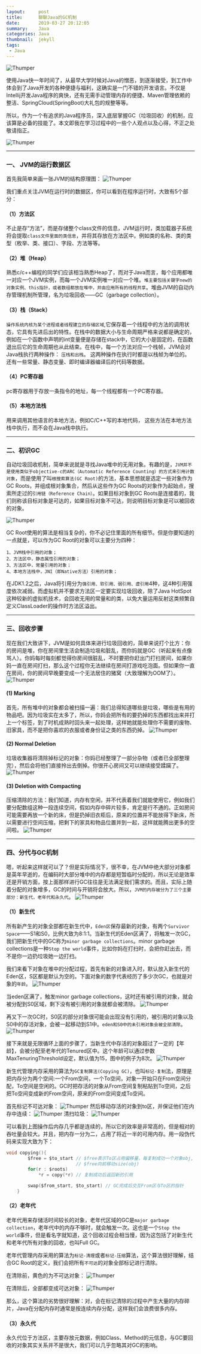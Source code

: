 ```yaml
---
layout:     post
title:      聊聊Java的GC机制
date:       2019-03-27 20:12:05
summary:    Java
categories: Java
thumbnail:  jekyll
tags:
 - Java
---
```


![Thumper](http://ww1.sinaimg.cn/large/afce444dgy1g1an306m9zj20nw0eg3z5.jpg)

使用Java快一年时间了，从最早大学时候对Java的憎恶，到逐渐接受，到工作中体会到了Java开发的各种便捷与福利，这确实是一门不错的开发语言。不仅是Intellij开发Java程序的爽快，还有无需手动管理内存的便捷、Maven管理依赖的整洁、SpringCloud(SpringBoot)大礼包的规整等等。  

所以，作为一个有追求的Java程序员，深入底层掌握GC（垃圾回收）的机制，应该算是必备的技能了。本文即我在学习过程中的一些个人观点以及心得，不正之处敬请指正。 

![Thumper](http://ww1.sinaimg.cn/large/afce444dgy1g1fb6txhe6j20ci0b5ahi.jpg)

________

### 一、 JVM的运行数据区 
首先我简单来画一张JVM的结构原理图： 
![Thumper](http://ww1.sinaimg.cn/large/afce444dgy1g1an2tdm1jj20v50j5wfb.jpg)

我们重点关注JVM在运行时的数据区，你可以看到在程序运行时，大致有5个部分：

#### （1）方法区 
不止是存“方法”，而是存储整个class文件的信息，JVM运行时，类加载器子系统将会提取`class文件里面的类信息`，并将其存放在方法区中。例如类的名称、类的类型（枚举、类、接口）、字段、方法等等。

#### （2）堆（Heap） 
熟悉c/c++编程的同学们应该相当熟悉Heap了，而对于Java而言，每个应用都唯一对应一个JVM实例，而每一个JVM实例唯一对应一个堆。`堆主要包括关键字new的对象实例、this指针，或者数组都放在堆中，并由应用所有的线程共享`。堆由JVM的自动内存管理机制所管理，名为垃圾回收——GC（garbage collection）。


#### （3）栈（Stack） 
`操作系统内核为某个进程或者线程建立的存储区域`,它保存着一个线程中的方法的调用状态，它具有先进后出的特性。在栈中的数据大小与生命周期严格来说都是确定的，例如在一个函数中声明的int变量便是存储在stack中，它的大小是固定的，在函数退出后它的生命周期也从此结束。在栈中，每一个方法对应一个栈帧，JVM会对Java栈执行两种操作： `压栈和出栈`。 这两种操作在执行时都是以栈帧为单位的。还有一些常量、静态变量、即时编译器编译后的代码等数据。


#### （4）PC寄存器
pc寄存器用于存放一条指令的地址，每一个线程都有一个PC寄存器。

#### （5）本地方法栈
用来调用其他语言的本地方法，例如C/C++写的本地代码， 这些方法在本地方法栈中执行，而不会在Java栈中执行。

________

### 二、初识GC 
自动垃圾回收机制，简单来说就是寻找Java堆中的无用对象。有趣的是，`JVM并不是使用类似于objective-c的ARC（Automatic Reference Counting）的方式来引用计数对象`，而是使用了叫`根搜索算法(GC Root)`的方法，基本思想就是选定一些对象作为GC Roots，并组成根对象集合，然后从这些作为GC Roots的对象作为起始点，搜索所走过的`引用链（Reference Chain）`。如果目标对象到GC Roots是连接着的，我们则称该目标对象是可达的，如果目标对象不可达，则说明目标对象是可以被回收的对象。

![Thumper](http://ww1.sinaimg.cn/large/afce444dgy1g1g8hvn72sj20l90camxj.jpg)

GC Root使用的算法是相当复杂的，你不必记住里面的所有细节。但是你要知道的一点就是，可以作为GC Root的对象可以主要分为四种：

```
1、JVM栈中引用的对象； 
2、方法区中，静态属性引用的对象； 
3、方法区中，常量引用的对象； 
4、本地方法栈中，JNI（即Native方法）引用的对象； 
```

在JDK1.2之后，Java将引用分为`强引用、软引用、弱引用、虚引用`4种，这4种引用强度依次减弱。而虚拟机并不要求方法区一定要实现垃圾回收，除了Java HotSpot这种较新的虚拟机技术，会回收无用的常量和的类，以免大量运用反射这类频繁自定义ClassLoader的操作时方法区溢出。 

________

### 三、回收步骤 

现在我们大致讲下，JVM是如何具体来进行垃圾回收的，简单来说打个比方：你的房间是堆，你在房间里生活会制造垃圾和脏乱，而你妈就是GC（听起来有点像骂人）。你妈每时每刻都觉得你房间很脏乱，不时要把你赶出门打扫房间，如果你妈一直在房间打扫，那么这个过程你无法继续在房间打游戏吃泡面。但如果你一直在房间，你的房间早晚要变成一个无法居住的猪窝（大致理解为OOM了）。
![Thumper](http://ww1.sinaimg.cn/large/afce444dgy1g1fbdc0qotj20ca0dr7dl.jpg)

#### (1) Marking
首先，所有堆中的对象都会被扫描一遍：我们总得知道哪些是垃圾，哪些是有用的物品吧。因为垃圾实在太多了，所以，你妈会把所有的要扔掉的东西都找出来并打上一个标签，到了时机成熟时回头来一起处理，这样她就能处理你不需要的废物、旧家具，而不是把你喜欢的衣服或者身份证之类的东西扔掉。
![Thumper](http://ww1.sinaimg.cn/large/afce444dgy1g1fbewd1p2j20n70dv0t8.jpg)

#### (2) Normal Deletion
垃圾收集器将清除掉标记的对象：你妈已经整理了一部分杂物（或者已全部整理完），然后会将他们直接拎出去倒掉。你很开心房间又可以继续接受蹂躏了。
![Thumper](http://ww1.sinaimg.cn/large/afce444dgy1g1fat64esyj20k50dpjs4.jpg)

#### (3) Deletion with Compacting
压缩清除的方法：我们知道，内存有空闲，并不代表着我们就能使用它，例如我们要分配数组这种一段连续空间，假如内存中碎片较多，肯定是行不通的。正如房间可能需要再放一个新的床，但是扔掉旧衣柜后，原来的位置并不能放得下新床，所以需要进行空间压缩，把剩下的家具和物品位置并到一起，这样就能腾出更多的空间啦。
![Thumper](http://ww1.sinaimg.cn/large/afce444dgy1g1faw7limbj20k70czdgo.jpg)

________

### 四、分代与GC机制

嗯，听起来这样就可以了？但是实际情况下，很不幸，在JVM中绝大部分对象都是英年早逝的，在编码时大部分堆中的内存都是短暂临时分配的，所以无论是效率还是开销方面，按上面那样进行GC往往是无法满足我们需求的。而且，实际上随着分配的对象增多，GC的时间与开销将会放大。所以，`JVM的内存被分为了三个主要部分：新生代，老年代和永久代`。
![Thumper](http://ww1.sinaimg.cn/large/afce444dgy1g1g9dmmebqj20sg067q4d.jpg)

#### （1）新生代 
所有新产生的对象全部都在新生代中，`Eden区`保存最新的对象，有两个`Survivor Space`——S1和S0，比例大致为8:1:1。当新生代的Eden区满了，将触发一次GC，我们把新生代中的GC称为`minor garbage collections`。minor garbage collections是一种`Stop the world`事件，比如你妈在打扫时，会把你赶出去，而不是你一边扔垃圾她一边打扫。 

我们来看下对象在堆中的分配过程，首先有新的对象进入时，默认放入新生代的Eden区，S区都是默认为空的。下面对象的数字代表经历了多少次GC，也就是对象的`年龄`。
![Thumper](http://ww1.sinaimg.cn/large/afce444dgy1g1g7ddwdj5j20kx0cr0tq.jpg)

当eden区满了，触发minor garbage collections，这时还有被引用的对象，就会被分配到S0区域，剩下没有被引用的对象就都会被清除。
![Thumper](http://ww1.sinaimg.cn/large/afce444dgy1g1g7ihicrtj20lr0clab2.jpg)

再又下一次GC时，S0区的部分对象很可能会出现没有引用的，被引用的对象以及S0中的存活对象，会被一起移动到S1中。`eden和S0中的未引用对象会被全部清除`。
![Thumper](http://ww1.sinaimg.cn/large/afce444dgy1g1g7qy4xbej20l70dsaaz.jpg)

接下来就是无限循环上面的步骤了，当新生代中存活的对象超过了一定的【年龄】，会被分配至老年代的Tenured区中。这个年龄可以通过参数MaxTenuringThreshold设定，默认值为15，图中的例子为8次。
![Thumper](http://ww1.sinaimg.cn/large/afce444dgy1g1g7qy4xbej20l70dsaaz.jpg)

新生代管理内存采用的算法为`GC复制算法(Copying GC)`，也叫`标记-复制`法，原理是把内存分为两个空间:一个From空间，一个To空间，对象一开始只在From空间分配，To空间是空闲的。GC时把存活的对象从From空间复制粘贴到To空间，之后把To空间变成新的From空间，原来的From空间变成To空间。 

首先标记不可达对象：
![Thumper](http://ww1.sinaimg.cn/large/afce444dgy1g1g8z5u4u6j20ob0a2q2u.jpg)
然后移动存活的对象到to区，并保证他们在内存中连续：
![Thumper](http://ww1.sinaimg.cn/large/afce444dgy1g1g8zdviv5j20o60a2dft.jpg)
清扫垃圾：
![Thumper](http://ww1.sinaimg.cn/large/afce444dgy1g1g8zit8l4j20ob09yt8o.jpg)

可以看到上图操作后内存几乎都是连续的，所以它的效率是非常高的，但是相对的吞吐量会较大。并且，把内存一分为二，占用了将近一半的可用内存。用一段伪代码来实现大致为下：

```c
void copying(){
        $free = $to_start // $free表示To区占用偏移量，每复制成功一个对象obj, 
                          // $free向前移动size(obj)
        for(r : $roots)
            *r = copy(*r) // 复制成功后返回新的引用

        swap($from_start, $to_start) // GC完成后交互From区与To区的指针
    }
```

#### （2）老年代 
老年代用来存储活时间较长的对象，老年代区域的GC是`major garbage collection`，老年代中的内存不够时，就会触发一次。这也是一个`Stop the world`事件，但是看名字就知道，这个回收过程会相当慢，因为这包括了对新生代和老年代所有对象的回收，也叫Full GC。 

老年代管理内存采用的算法为`标记-清理`或者`标记-压缩`算法，这个算法很好理解，结合GC Root的定义，我们会把所有`不可达`的对象全部标记进行清除。 

在清除前，黄色的为不可达对象：
![Thumper](http://ww1.sinaimg.cn/large/afce444dgy1g1g8k87w6kj20fp0ac3yp.jpg)

在清除后，全部都变成可达对象：
![Thumper](http://ww1.sinaimg.cn/large/afce444dgy1g1g8mw73yfj20fr0ab745.jpg)

那么，这个算法的劣势很好理解：对，会在标记清除的过程中产生大量的内存碎片，Java在分配内存时通常是按连续内存分配，这样我们会浪费很多内存。

#### （3）永久代 

永久代位于方法区，主要存放元数据，例如Class、Method的元信息，与GC要回收的对象其实关系并不是很大，我们可以几乎忽略其对GC的影响。



